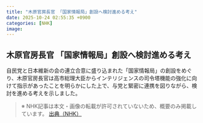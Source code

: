 ```yaml
---
title: "木原官房長官 「国家情報局」創設へ検討進める考え"
date: 2025-10-24 02:55:35 +0900
categories: [NHK]
image: 
---
```

## 木原官房長官 「国家情報局」創設へ検討進める考え

自民党と日本維新の会の連立合意に盛り込まれた「国家情報局」の創設をめぐり、木原官房長官は高市総理大臣からインテリジェンスの司令塔機能の強化に向けて指示があったことを明らかにした上で、与党と緊密に連携を図りながら、検討を進める考えを示しました。

> ※ NHK記事は本文・画像の転載が許可されていないため、概要のみ掲載しています。
[出典（NHK）](http://www3.nhk.or.jp/news/html/20251024/k10014957911000.html)
